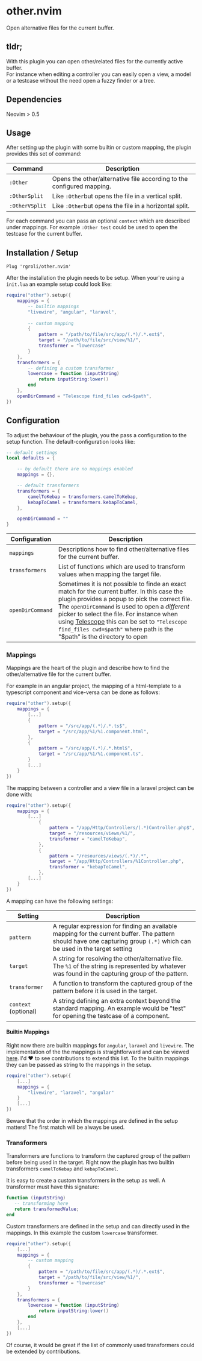 # other.nvim
Open alternative files for the current buffer. 

## tldr; ##
With this plugin you can open other/related files for the currently active buffer.  
For instance when editing a controller you can easily open a view, a model or a testcase without the need open a fuzzy finder or a tree.

## Dependencies ##
Neovim > 0.5

## Usage ##
After setting up the plugin with some builtin or custom mapping, the plugin provides this set of command: 

| Command   | Description |
|--------------|-----------|
| `:Other` |Opens the other/alternative file according to the configured mapping.   |
| `:OtherSplit`  | Like `:Other`but opens the file in a vertical split. |
| `:OtherVSplit`  | Like `:Other`but opens the file in a horizontal split. |

For each command you can pass an optional `context` which are described under mappings. For example `:Other test` could be used to open the testcase for the current buffer.


## Installation / Setup ##
```
Plug 'rgroli/other.nvim'
```
After the installation the plugin needs to be setup. When your're using a `init.lua` an example setup could look like:  
```lua
require("other").setup({
    mappings = {
        -- builtin mappings
        "livewire", "angular", "laravel",
        
        -- custom mapping
        {
            pattern = "/path/to/file/src/app/(.*)/.*.ext$",
        	target = "/path/to/file/src/view/%1/",
        	transformer = "lowercase"
        }
    },
    transformers = {
        -- defining a custom transformer
        lowercase = function (inputString)
            return inputString:lower()
        end
    },
    openDirCommand = "Telescope find_files cwd=$path",
})
```

## Configuration
To adjust the behaviour of the plugin, you the pass a configuration to the setup function. The default-configuration looks like:
```lua
-- default settings
local defaults = {

	-- by default there are no mappings enabled
	mappings = {},

	-- default transformers
	transformers = {
		camelToKebap = transformers.camelToKebap,
		kebapToCamel = transformers.kebapToCamel,
	},

	openDirCommand = ""
}
```

| Configuration   | Description |
|--------------|-----------|
| `mappings` | Descriptions how to find other/alternative files for the current buffer. |
| `transformers`  | List of functions which are used to transform values when mapping the target file. |
| `openDirCommand` | Sometimes it is not possible to finde an exact match for the current buffer. In this case the plugin provides a popup to pick the correct file. The `openDirCommand` is used to open a _different_ picker to select the file. For instance when using [Telescope](https://github.com/nvim-telescope/telescope.nvim) this can be set to `"Telescope find_files cwd=$path"` where path is the "$path" is the directory to open|


### Mappings ###
Mappings are the heart of the plugin and describe how to find the other/alternative file for the current buffer. 

For example in an angular project, the mapping of a html-template to a typescript component and vice-versa can be done as follows: 
```lua
require("other").setup({
    mappings = {
        [...]
    	{
    		pattern = "/src/app/(.*)/.*.ts$",
    		target = "/src/app/%1/%1.component.html",
    	},
    	{
    		pattern = "/src/app/(.*)/.*.html$",
    		target = "/src/app/%1/%1.component.ts",
    	}
    	[...]
	}
})
```

The mapping between a controller and a view file in a laravel project can be done with: 
```lua
require("other").setup({
    mappings = {
        [...]
        	{
        		pattern = "/app/Http/Controllers/(.*)Controller.php$",
        		target = "/resources/views/%1/",
        		transformer = "camelToKebap",
        	},
        	{
        		pattern = "/resources/views/(.*)/.*",
        		target = "/app/Http/Controllers/%1Controller.php",
        		transformer = "kebapToCamel",
        	},
    	[...]
	}
})
```

A mapping can have the following settings: 

| Setting   | Description |
|--------------|-----------|
| `pattern` | A regular expression for finding an available mapping for the current buffer. The pattern should have one capturing group `(.*)` which can be used in the target setting      |
| `target`  | A string for resolving the other/alternative file. The `%1` of the string is represented by whatever was found in the capturing group of the pattern. |
| `transformer` | A function to transform the captured group of the pattern before it is used in the target.|
| `context` (optional) | A string defining an extra context beyond the standard mapping. An example would be "test" for opening the testcase of a component. |

#### Builtin Mappings ####
Right now there are builtin mappings for `angular`, `laravel` and `livewire`. The implementation of the the mappings is straightforward and can be viewed [here](https://github.com/rgroli/other.nvim/blob/main/lua/other/builtin/mappings.lua). I'd ❤️ to see contributions to extend this list. 
To the builtin mappings they can be passed as string to the mappings in the setup. 

```lua
require("other").setup({
    [...]
    mappings = {
        "livewire", "laravel", "angular"
    }
    [...]
})
```
Beware that the order in which the mappings are defined in the setup matters! The first match will be always be used.

### Transformers ###
Transformers are functions to transform the captured group of the pattern before being used in the target. 
Right now the plugin has two builtin transformers `camelToKebap` and `kebapToCamel`. 

It is easy to create a custom transformers in the setup as well. A transformer must have this signature: 
```lua
function (inputString)
   -- transforming here
   return transformedValue;
end
```

Custom transformers are defined in the setup and can directly used in the mappings. In this example the custom `lowercase` transformer.

```lua
require("other").setup({
    [...]
    mappings = {
        -- custom mapping
        {
            pattern = "/path/to/file/src/app/(.*)/.*.ext$",
            target = "/path/to/file/src/view/%1/",
            transformer = "lowercase"
        }
    },
    transformers = {
        lowercase = function (inputString)
            return inputString:lower()
        end
    },
    [...]
})
```

Of course, it would be great if the list of commonly used transformers could be extended by contributions.
